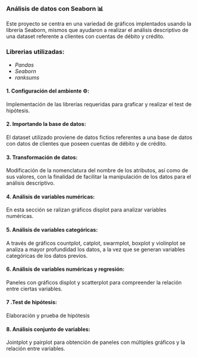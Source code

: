 ### Análisis de datos con Seaborn 📊

Este proyecto se centra en una variedad de gráficos implentados usando la librería Seaborn, mismos que ayudaron a realizar el análisis descriptivo de una dataset referente a clientes con cuentas de débito y crédito.

### **Librerias utilizadas:**
- *Pandas*
- *Seaborn*
- *ranksums*

#### 1. Configuración del ambiente ⚙: 

Implementación de las librerías requeridas para graficar y realizar el test de hipótesis.

#### 2. Importando la base de datos: 

El dataset utilizado proviene de datos fictios referentes a una base de datos con datos de clientes que poseen cuentas de débito y de crédito.

#### 3. Transformación de datos:

Modificación de la nomenclatura del nombre de los atributos, así como de sus valores, con la finalidad de facilitar la manipulación de los datos para el análisis descriptivo.

#### 4. Análisis de variables numéricas: 

En esta sección se ralizan gráficos displot para analizar variables numéricas.

#### 5. Análisis de variables categóricas:

A través de gráficos countplot, catplot, swarmplot, boxplot y violinplot se analiza a mayor profundidad los datos, a la vez que se generan variables categóricas de los datos previos.

#### 6. Análisis de variables numéricas y regresión:

Paneles con gráficos displot y scatterplot para compreender la relación entre ciertas variables.

#### 7 .Test de hipótesis:

Elaboración y prueba de hipótesis 

#### 8. Análisis conjunto de variables:

Jointplot y pairplot para obtención de paneles con múltiples gráficos y la relación entre variables.
